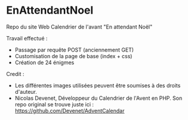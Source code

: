 # EnAttendantNoel
Repo du site Web Calendrier de l'avant "En attendant Noël"

Travail effectué :
 - Passage par requête POST (anciennement GET)
 - Customisation de la page de base (index + css)
 - Création de 24 énigmes
 

Credit :
 - Les différentes images utilisées peuvent être soumises à des droits d'auteur.
 - Nicolas Devenet, Développeur du Calendrier de l'Avent en PHP.
Son repo original se trouve juste ici : https://github.com/Devenet/AdventCalendar
